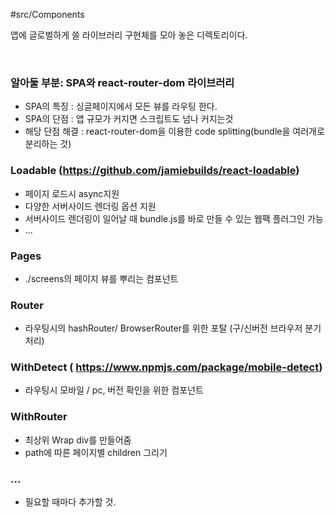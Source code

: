 #src/Components

앱에 글로벌하게 쓸 라이브러리 구현체를 모아 놓은 디렉토리이다.

<br/>

### 알아둘 부분: SPA와 react-router-dom 라이브러리
- SPA의 특징 : 싱글페이지에서 모든 뷰를 라우팅 한다.
- SPA의 단점 : 앱 규모가 커지면 스크립트도 넘나 커지는것
- 해당 단점 해결 : react-router-dom을 이용한 code splitting(bundle을 여러개로 분리하는 것)

### Loadable (https://github.com/jamiebuilds/react-loadable)

- 페이지 로드시 async지원
- 다양한 서버사이드 렌더링 옵션 지원
- 서버사이드 렌더링이 일어날 때 bundle.js를 바로 만들 수 있는 웹팩 플러그인 가능
- ...

### Pages
- ./screens의 페이지 뷰를 뿌리는 컴포넌트

### Router
- 라우팅시의 hashRouter/ BrowserRouter를 위한 포탈 (구/신버전 브라우저 분기처리)

### WithDetect ( https://www.npmjs.com/package/mobile-detect)
- 라우팅시 모바일 / pc, 버전 확인을 위한 컴포넌트

### WithRouter

- 최상위 Wrap div를 만들어줌
- path에 따른 페이지별 children 그리기

### ...

- 필요할 때마다 추가할 것.

